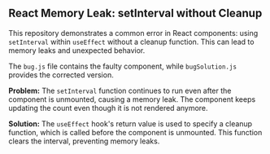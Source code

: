 ## React Memory Leak: setInterval without Cleanup

This repository demonstrates a common error in React components: using `setInterval` within `useEffect` without a cleanup function. This can lead to memory leaks and unexpected behavior.

The `bug.js` file contains the faulty component, while `bugSolution.js` provides the corrected version.

**Problem:**
The `setInterval` function continues to run even after the component is unmounted, causing a memory leak.  The component keeps updating the count even though it is not rendered anymore.

**Solution:**
The `useEffect` hook's return value is used to specify a cleanup function, which is called before the component is unmounted. This function clears the interval, preventing memory leaks.